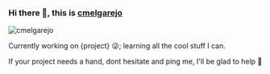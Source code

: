 ### Hi there 👋, this is [cmelgarejo](https://cmelgarejo.dev)

![cmelgarejo](https://avatars3.githubusercontent.com/u/2163649?s=400&u=13119a794e394b32643e8baae5dd2f0d39d93738&v=4)

Currently working on {project} 😜; learning all the cool stuff I can.

If your project needs a hand, dont hesitate and ping me, I'll be glad to help 💪
